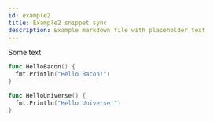 ```yaml
---
id: example2
title: Example2 snippet sync
description: Example markdown file with placeholder text
---
```


Some text

<!--START hellobacon-->
```go
func HelloBacon() {
  fmt.Println("Hello Bacon!")
}
```
<!--END-->

<!--START hellouniverse-->
```go
func HelloUniverse() {
  fmt.Println("Hello Universe!")
}
```
<!--END-->
